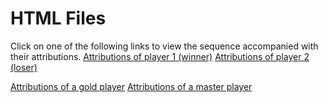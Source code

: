 # HTML Files
Click on one of the following links to view the sequence accompanied with their attributions.
[Attributions of player 1 (winner)](https://htmlpreview.github.io/?https://github.com/LucasDeneffe/Classification-with-Game-Event-Logs/blob/main/Experiment%203/Player1Winner.html)
[Attributions of player 2 (loser)](https://htmlpreview.github.io/?https://github.com/LucasDeneffe/Classification-with-Game-Event-Logs/blob/main/Experiment%203/Player2Loser.html)

[Attributions of a gold player](https://htmlpreview.github.io/?https://github.com/LucasDeneffe/Classification-with-Game-Event-Logs/blob/main/Experiment%203/GoldRank.html)
[Attributions of a master player](https://htmlpreview.github.io/?https://github.com/LucasDeneffe/Classification-with-Game-Event-Logs/blob/main/Experiment%203/MasterRank.html)
